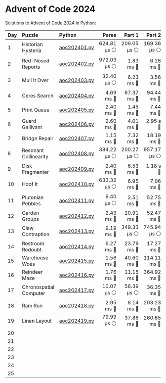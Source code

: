 # Advent of Code 2024

Solutions to [Advent of Code 2024](https://adventofcode.com/2024/) in [Python](https://www.python.org/):


| Day  | Puzzle                 | Python                                                 |       Parse |      Part 1 |      Part 2 |       Total |
| :--- | :--------------------- | :----------------------------------------------------- | ----------: | ----------: | ----------: | ----------: |
| 1    | Historian Hysteria     | [aoc202401.py](01_historian_hysteria/aoc202401.py)     | 624.81 μs ⚪️ | 209.05 μs ⚪️ | 169.36 μs ⚪️ |   1.00 ms 🔵 |
| 2    | Red-Nosed Reports      | [aoc202402.py](02_red-nosed_reports/aoc202402.py)      | 972.03 μs ⚪️ |   1.83 ms 🔵 |   6.28 ms 🔵 |   9.08 ms 🔵 |
| 3    | Mull It Over           | [aoc202403.py](03_mull_it_over/aoc202403.py)           |  32.40 μs ⚪️ |   6.23 ms 🔵 |   3.56 ms 🔵 |   9.82 ms 🔵 |
| 4    | Ceres Search           | [aoc202404.py](04_ceres_search/aoc202404.py)           |   4.69 ms 🔵 |  67.37 ms 🔵 |  94.44 ms 🔵 | 166.50 ms 🔵 |
| 5    | Print Queue            | [aoc202405.py](05_print_queue/aoc202405.py)            |   2.40 ms 🔵 |   1.45 ms 🔵 |   7.44 ms 🔵 |  11.30 ms 🔵 |
| 6    | Guard Gallivant        | [aoc202406.py](06_guard_gallivant/aoc202406.py)        |   2.60 ms 🔵 |   4.01 ms 🔵 |    2.95 s 🔴 |    2.96 s 🔴 |
| 7    | Bridge Repair          | [aoc202407.py](07_bridge_repair/aoc202407.py)          |   1.15 ms 🔵 |   7.32 ms 🔵 |  18.19 ms 🔵 |  26.66 ms 🔵 |
| 8    | Resonant Collinearity  | [aoc202408.py](08_resonant_collinearity/aoc202408.py)  | 384.22 μs ⚪️ | 200.27 μs ⚪️ | 957.17 μs ⚪️ |   1.54 ms 🔵 |
| 9    | Disk Fragmenter        | [aoc202409.py](09_disk_fragmenter/aoc202409.py)        |   2.40 ms 🔵 |   6.53 ms 🔵 |    1.18 s 🔴 |    1.19 s 🔴 |
| 10   | Hoof It                | [aoc202410.py](10_hoof_it/aoc202410.py)                | 633.32 μs ⚪️ |   6.95 ms 🔵 |   7.06 ms 🔵 |  14.65 ms 🔵 |
| 11   | Plutonian Pebbles      | [aoc202411.py](11_plutonian_pebbles/aoc202411.py)      |   9.40 μs ⚪️ |   2.51 ms 🔵 |  52.75 ms 🔵 |  55.27 ms 🔵 |
| 12   | Garden Groups          | [aoc202412.py](12_garden_groups/aoc202412.py)          |   2.43 ms 🔵 |  20.91 ms 🔵 |  52.47 ms 🔵 |  75.81 ms 🔵 |
| 13   | Claw Contraption       | [aoc202413.py](13_claw_contraption/aoc202413.py)       |   9.19 ms 🔵 | 349.33 μs ⚪️ | 745.94 μs ⚪️ |  10.28 ms 🔵 |
| 14   | Restroom Redoubt       | [aoc202414.py](14_restroom_redoubt/aoc202414.py)       |   6.27 ms 🔵 |  23.79 ms 🔵 |  17.27 ms 🔵 |  47.33 ms 🔵 |
| 15   | Warehouse Woes         | [aoc202415.py](15_warehouse_woes/aoc202415.py)         |   1.58 ms 🔵 |  40.60 ms 🔵 | 114.11 ms 🔵 | 156.29 ms 🔵 |
| 16   | Reindeer Maze          | [aoc202416.py](16_reindeer_maze/aoc202416.py)          |   1.76 ms 🔵 |  11.15 ms 🔵 | 364.92 ms 🔵 | 377.83 ms 🔵 |
| 17   | Chronospatial Computer | [aoc202417.py](17_chronospatial_computer/aoc202417.py) |  10.07 μs ⚪️ |  56.39 μs ⚪️ |  36.35 ms 🔵 |  36.41 ms 🔵 |
| 18   | Ram Run                | [aoc202418.py](18_ram_run/aoc202418.py)                |   2.95 ms 🔵 |   8.14 ms 🔵 | 203.23 ms 🔵 | 214.32 ms 🔵 |
| 19   | Linen Layout           | [aoc202419.py](19_linen_layout/aoc202419.py)           |  79.99 μs ⚪️ |  37.86 ms 🔵 | 260.65 ms 🔵 | 298.59 ms 🔵 |
| 20   |                        |                                                        |             |             |             |             |
| 21   |                        |                                                        |             |             |             |             |
| 22   |                        |                                                        |             |             |             |             |
| 23   |                        |                                                        |             |             |             |             |
| 24   |                        |                                                        |             |             |             |             |
| 25   |                        |                                                        |             |             |             |             |
